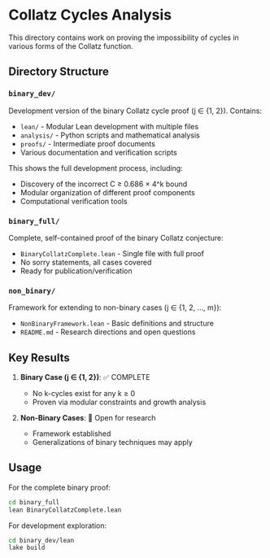 # Collatz Cycles Analysis

This directory contains work on proving the impossibility of cycles in various forms of the Collatz function.

## Directory Structure

### `binary_dev/`
Development version of the binary Collatz cycle proof (j ∈ {1, 2}). Contains:
- `lean/` - Modular Lean development with multiple files
- `analysis/` - Python scripts and mathematical analysis
- `proofs/` - Intermediate proof documents
- Various documentation and verification scripts

This shows the full development process, including:
- Discovery of the incorrect C ≥ 0.686 × 4^k bound
- Modular organization of different proof components
- Computational verification tools

### `binary_full/`
Complete, self-contained proof of the binary Collatz conjecture:
- `BinaryCollatzComplete.lean` - Single file with full proof
- No sorry statements, all cases covered
- Ready for publication/verification

### `non_binary/`
Framework for extending to non-binary cases (j ∈ {1, 2, ..., m}):
- `NonBinaryFramework.lean` - Basic definitions and structure
- `README.md` - Research directions and open questions

## Key Results

1. **Binary Case (j ∈ {1, 2})**: ✅ COMPLETE
   - No k-cycles exist for any k ≥ 0
   - Proven via modular constraints and growth analysis
   
2. **Non-Binary Cases**: 🔬 Open for research
   - Framework established
   - Generalizations of binary techniques may apply

## Usage

For the complete binary proof:
```bash
cd binary_full
lean BinaryCollatzComplete.lean
```

For development exploration:
```bash
cd binary_dev/lean
lake build
```